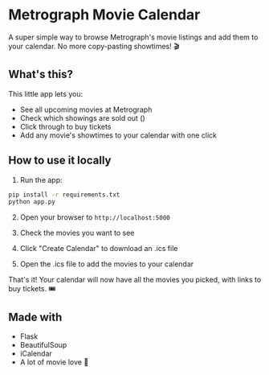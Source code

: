 # Metrograph Movie Calendar

A super simple way to browse Metrograph's movie listings and add them to your calendar. No more copy-pasting showtimes! 🎬

## What's this?

This little app lets you:

- See all upcoming movies at Metrograph
- Check which showings are sold out ()
- Click through to buy tickets
- Add any movie's showtimes to your calendar with one click

## How to use it locally

1. Run the app:

```bash
pip install -r requirements.txt
python app.py
```

2. Open your browser to `http://localhost:5000`

3. Check the movies you want to see

4. Click "Create Calendar" to download an .ics file

5. Open the .ics file to add the movies to your calendar

That's it! Your calendar will now have all the movies you picked, with links to buy tickets. 🎟️

## Made with

- Flask
- BeautifulSoup
- iCalendar
- A lot of movie love 🎥
